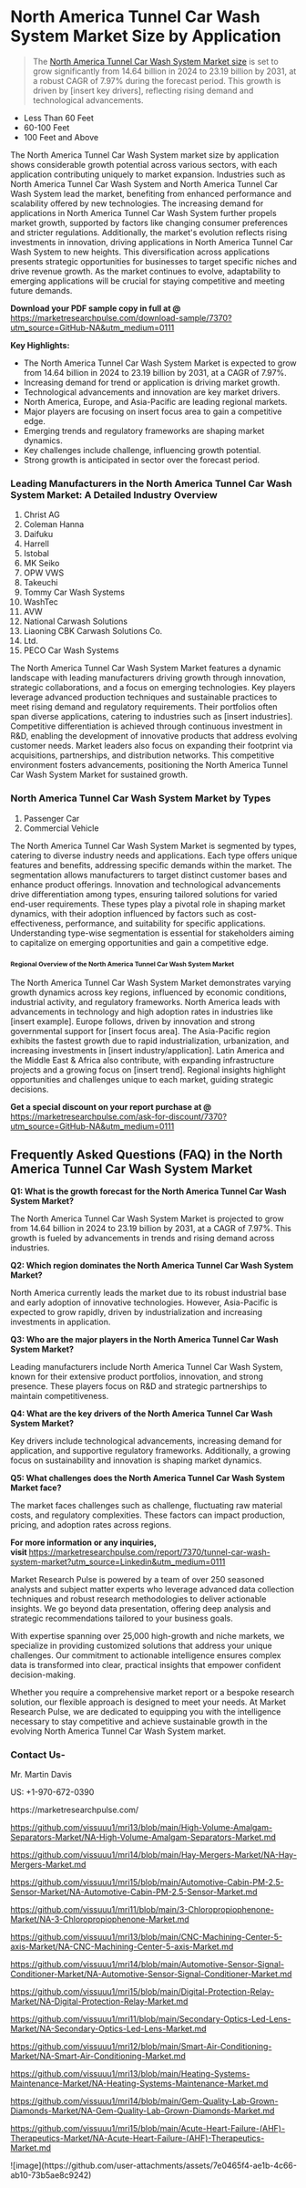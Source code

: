 <h1>North America Tunnel Car Wash System Market&nbsp;Size by Application</h1><blockquote><p>The <a href="https://marketresearchpulse.com/download-sample/7370?utm_source=GitHub-NA&amp;utm_medium=0111">North America Tunnel Car Wash System Market size</a> is set to grow significantly from 14.64 billion in 2024 to 23.19 billion by 2031, at a robust CAGR of 7.97% during the forecast period. This growth is driven by [insert key drivers], reflecting rising demand and technological advancements.</p></blockquote><ul><li>Less Than 60 Feet<li> 60-100 Feet<li> 100 Feet and Above</li></ul><p>The North America Tunnel Car Wash System market size by application shows considerable growth potential across various sectors, with each application contributing uniquely to market expansion. Industries such as North America Tunnel Car Wash System and North America Tunnel Car Wash System lead the market, benefiting from enhanced performance and scalability offered by new technologies. The increasing demand for applications in North America Tunnel Car Wash System further propels market growth, supported by factors like changing consumer preferences and stricter regulations. Additionally, the market's evolution reflects rising investments in innovation, driving applications in North America Tunnel Car Wash System to new heights. This diversification across applications presents strategic opportunities for businesses to target specific niches and drive revenue growth. As the market continues to evolve, adaptability to emerging applications will be crucial for staying competitive and meeting future demands.</p><p><strong>Download your PDF sample copy in full at @ </strong><a href="https://marketresearchpulse.com/download-sample/7370?utm_source=GitHub-NA&amp;utm_medium=0111">https://marketresearchpulse.com/download-sample/7370?utm_source=GitHub-NA&amp;utm_medium=0111</a></p><p><strong>Key Highlights: </strong></p><ul><li>The North America Tunnel Car Wash System Market is expected to grow from 14.64 billion in 2024 to 23.19 billion by 2031, at a CAGR of 7.97%.</li><li>Increasing demand for trend or application is driving market growth.</li><li>Technological advancements and innovation are key market drivers.</li><li>North America, Europe, and Asia-Pacific are leading regional markets.</li><li>Major players are focusing on insert focus area to gain a competitive edge.</li><li>Emerging trends and regulatory frameworks are shaping market dynamics.</li><li>Key challenges include challenge, influencing growth potential.</li><li>Strong growth is anticipated in sector over the forecast period.</li></ul><h3>Leading Manufacturers in the North America Tunnel Car Wash System Market: A Detailed Industry Overview</h3><ol><li>Christ AG</li><li>Coleman Hanna</li><li>Daifuku</li><li>Harrell</li><li>Istobal</li><li>MK Seiko</li><li>OPW VWS</li><li>Takeuchi</li><li>Tommy Car Wash Systems</li><li>WashTec</li><li>AVW</li><li>National Carwash Solutions</li><li>Liaoning CBK Carwash Solutions Co.</li><li>Ltd.</li><li>PECO Car Wash Systems</li></ol><div class="flex max-w-full flex-col flex-grow"><div class="min-h-8 text-message flex w-full flex-col items-end gap-2 whitespace-normal break-words [.text-message+&amp;]:mt-5" dir="auto" data-message-author-role="assistant" data-message-id="fd8432e4-4910-450d-b182-61b7bfb0a01f" data-message-model-slug="gpt-4o"><div class="flex w-full flex-col gap-1 empty:hidden first:pt-[3px]"><div class="markdown prose w-full break-words dark:prose-invert light"><p>The North America Tunnel Car Wash System Market features a dynamic landscape with leading manufacturers driving growth through innovation, strategic collaborations, and a focus on emerging technologies. Key players leverage advanced production techniques and sustainable practices to meet rising demand and regulatory requirements. Their portfolios often span diverse applications, catering to industries such as [insert industries]. Competitive differentiation is achieved through continuous investment in R&amp;D, enabling the development of innovative products that address evolving customer needs. Market leaders also focus on expanding their footprint via acquisitions, partnerships, and distribution networks. This competitive environment fosters advancements, positioning the North America Tunnel Car Wash System Market for sustained growth.</p></div></div></div></div><h3>North America Tunnel Car Wash System Market by Types</h3><ol><li>Passenger Car<li> Commercial Vehicle</li></ol><div class="flex max-w-full flex-col flex-grow"><div class="min-h-8 text-message flex w-full flex-col items-end gap-2 whitespace-normal break-words [.text-message+&amp;]:mt-5" dir="auto" data-message-author-role="assistant" data-message-id="084470be-0bb7-4664-bddf-5156b4f41249" data-message-model-slug="gpt-4o-mini"><div class="flex w-full flex-col gap-1 empty:hidden first:pt-[3px]"><div class="markdown prose w-full break-words dark:prose-invert light"><p>The North America Tunnel Car Wash System Market is segmented by types, catering to diverse industry needs and applications. Each type offers unique features and benefits, addressing specific demands within the market. The segmentation allows manufacturers to target distinct customer bases and enhance product offerings. Innovation and technological advancements drive differentiation among types, ensuring tailored solutions for varied end-user requirements. These types play a pivotal role in shaping market dynamics, with their adoption influenced by factors such as cost-effectiveness, performance, and suitability for specific applications. Understanding type-wise segmentation is essential for stakeholders aiming to capitalize on emerging opportunities and gain a competitive edge.</p></div></div></div></div><h3><span style="font-size: 11px;">Regional Overview of the North America Tunnel Car Wash System Market</span></h3><div class="flex max-w-full flex-col flex-grow"><div class="min-h-8 text-message flex w-full flex-col items-end gap-2 whitespace-normal break-words [.text-message+&amp;]:mt-5" dir="auto" data-message-author-role="assistant" data-message-id="e9038762-ce64-4e30-91c9-9bd413514231" data-message-model-slug="gpt-4o-mini"><div class="flex w-full flex-col gap-1 empty:hidden first:pt-[3px]"><div class="markdown prose w-full break-words dark:prose-invert light"><p>The North America Tunnel Car Wash System Market demonstrates varying growth dynamics across key regions, influenced by economic conditions, industrial activity, and regulatory frameworks. North America leads with advancements in technology and high adoption rates in industries like [insert example]. Europe follows, driven by innovation and strong governmental support for [insert focus area]. The Asia-Pacific region exhibits the fastest growth due to rapid industrialization, urbanization, and increasing investments in [insert industry/application]. Latin America and the Middle East &amp; Africa also contribute, with expanding infrastructure projects and a growing focus on [insert trend]. Regional insights highlight opportunities and challenges unique to each market, guiding strategic decisions.</p></div></div></div></div><p><strong>Get a special discount on your report purchase at @ </strong><a href="https://marketresearchpulse.com/ask-for-discount/7370?utm_source=GitHub-NA&amp;utm_medium=0111">https://marketresearchpulse.com/ask-for-discount/7370?utm_source=GitHub-NA&amp;utm_medium=0111</a></p><h2>Frequently Asked Questions (FAQ) in the North America Tunnel Car Wash System Market</h2><p><strong>Q1: What is the growth forecast for the North America Tunnel Car Wash System Market?</strong></p><p>The North America Tunnel Car Wash System Market is projected to grow from 14.64 billion in 2024 to 23.19 billion by 2031, at a CAGR of 7.97%. This growth is fueled by advancements in trends and rising demand across industries.</p><p><strong>Q2: Which region dominates the North America Tunnel Car Wash System Market?</strong></p><p>North America currently leads the market due to its robust industrial base and early adoption of innovative technologies. However, Asia-Pacific is expected to grow rapidly, driven by industrialization and increasing investments in application.</p><p><strong>Q3: Who are the major players in the North America Tunnel Car Wash System Market?</strong></p><p>Leading manufacturers include North America Tunnel Car Wash System, known for their extensive product portfolios, innovation, and strong presence. These players focus on R&amp;D and strategic partnerships to maintain competitiveness.</p><p><strong>Q4: What are the key drivers of the North America Tunnel Car Wash System Market?</strong></p><p>Key drivers include technological advancements, increasing demand for application, and supportive regulatory frameworks. Additionally, a growing focus on sustainability and innovation is shaping market dynamics.</p><p><strong>Q5: What challenges does the North America Tunnel Car Wash System Market face?</strong></p><p>The market faces challenges such as challenge, fluctuating raw material costs, and regulatory complexities. These factors can impact production, pricing, and adoption rates across regions.</p><p><strong>For more information or any inquiries, visit&nbsp;</strong><a href="https://marketresearchpulse.com/report/7370/tunnel-car-wash-system-market?utm_source=Linkedin&utm_medium=0111">https://marketresearchpulse.com/report/7370/tunnel-car-wash-system-market?utm_source=Linkedin&utm_medium=0111</a></p><p>Market Research Pulse is powered by a team of over 250 seasoned analysts and subject matter experts who leverage advanced data collection techniques and robust research methodologies to deliver actionable insights. We go beyond data presentation, offering deep analysis and strategic recommendations tailored to your business goals.</p><p>With expertise spanning over 25,000 high-growth and niche markets, we specialize in providing customized solutions that address your unique challenges. Our commitment to actionable intelligence ensures complex data is transformed into clear, practical insights that empower confident decision-making.</p><p>Whether you require a comprehensive market report or a bespoke research solution, our flexible approach is designed to meet your needs. At Market Research Pulse, we are dedicated to equipping you with the intelligence necessary to stay competitive and achieve sustainable growth in the evolving North America Tunnel Car Wash System market.</p><h3><strong>Contact Us-</strong></h3><p>Mr. Martin Davis</p><p>US: +1-970-672-0390</p><p>https://marketresearchpulse.com/</p><p><a href="https://github.com/vissuuu1/mri13/blob/main/High-Volume-Amalgam-Separators-Market/NA-High-Volume-Amalgam-Separators-Market.md">https://github.com/vissuuu1/mri13/blob/main/High-Volume-Amalgam-Separators-Market/NA-High-Volume-Amalgam-Separators-Market.md</a></p><p><a href="https://github.com/vissuuu1/mri14/blob/main/Hay-Mergers-Market/NA-Hay-Mergers-Market.md">https://github.com/vissuuu1/mri14/blob/main/Hay-Mergers-Market/NA-Hay-Mergers-Market.md</a></p><p><a href="https://github.com/vissuuu1/mri15/blob/main/Automotive-Cabin-PM-2.5-Sensor-Market/NA-Automotive-Cabin-PM-2.5-Sensor-Market.md">https://github.com/vissuuu1/mri15/blob/main/Automotive-Cabin-PM-2.5-Sensor-Market/NA-Automotive-Cabin-PM-2.5-Sensor-Market.md</a></p><p><a href="https://github.com/vissuuu1/mri11/blob/main/3-Chloropropiophenone-Market/NA-3-Chloropropiophenone-Market.md">https://github.com/vissuuu1/mri11/blob/main/3-Chloropropiophenone-Market/NA-3-Chloropropiophenone-Market.md</a></p><p><a href="https://github.com/vissuuu1/mri13/blob/main/CNC-Machining-Center-5-axis-Market/NA-CNC-Machining-Center-5-axis-Market.md">https://github.com/vissuuu1/mri13/blob/main/CNC-Machining-Center-5-axis-Market/NA-CNC-Machining-Center-5-axis-Market.md</a></p><p><a href="https://github.com/vissuuu1/mri14/blob/main/Automotive-Sensor-Signal-Conditioner-Market/NA-Automotive-Sensor-Signal-Conditioner-Market.md">https://github.com/vissuuu1/mri14/blob/main/Automotive-Sensor-Signal-Conditioner-Market/NA-Automotive-Sensor-Signal-Conditioner-Market.md</a></p><p><a href="https://github.com/vissuuu1/mri15/blob/main/Digital-Protection-Relay-Market/NA-Digital-Protection-Relay-Market.md">https://github.com/vissuuu1/mri15/blob/main/Digital-Protection-Relay-Market/NA-Digital-Protection-Relay-Market.md</a></p><p><a href="https://github.com/vissuuu1/mri11/blob/main/Secondary-Optics-Led-Lens-Market/NA-Secondary-Optics-Led-Lens-Market.md">https://github.com/vissuuu1/mri11/blob/main/Secondary-Optics-Led-Lens-Market/NA-Secondary-Optics-Led-Lens-Market.md</a></p><p><a href="https://github.com/vissuuu1/mri12/blob/main/Smart-Air-Conditioning-Market/NA-Smart-Air-Conditioning-Market.md">https://github.com/vissuuu1/mri12/blob/main/Smart-Air-Conditioning-Market/NA-Smart-Air-Conditioning-Market.md</a></p><p><a href="https://github.com/vissuuu1/mri13/blob/main/Heating-Systems-Maintenance-Market/NA-Heating-Systems-Maintenance-Market.md">https://github.com/vissuuu1/mri13/blob/main/Heating-Systems-Maintenance-Market/NA-Heating-Systems-Maintenance-Market.md</a></p><p><a href="https://github.com/vissuuu1/mri14/blob/main/Gem-Quality-Lab-Grown-Diamonds-Market/NA-Gem-Quality-Lab-Grown-Diamonds-Market.md">https://github.com/vissuuu1/mri14/blob/main/Gem-Quality-Lab-Grown-Diamonds-Market/NA-Gem-Quality-Lab-Grown-Diamonds-Market.md</a></p><p><a href="https://github.com/vissuuu1/mri15/blob/main/Acute-Heart-Failure-(AHF)-Therapeutics-Market/NA-Acute-Heart-Failure-(AHF)-Therapeutics-Market.md">https://github.com/vissuuu1/mri15/blob/main/Acute-Heart-Failure-(AHF)-Therapeutics-Market/NA-Acute-Heart-Failure-(AHF)-Therapeutics-Market.md</a></p>
![image](https://github.com/user-attachments/assets/7e0465f4-ae1b-4c66-ab10-73b5ae8c9242)
